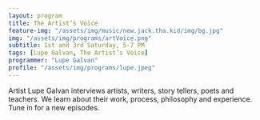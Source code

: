 ```yaml
---
layout: program
title: The Artist’s Voice
feature-img: "/assets/img/music/new.jack.tha.kid/img/bg.jpg"
img: "/assets/img/programs/artVoice.png"
subtitle: 1st and 3rd Saturday, 5-7 PM
tags: [Lupe Galvan, The Artist’s Voice]
programmer: "Lupe Galvan"
profile: "/assets/img/programs/lupe.jpeg"
---
```


Artist Lupe Galvan interviews artists, writers, story tellers, poets and teachers. We learn about their work, process, philosophy and experience. Tune in for a new episodes.
